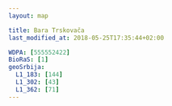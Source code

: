 ```yaml
---
layout: map

title: Bara Trskovača
last_modified_at: 2018-05-25T17:35:44+02:00

WDPA: [555552422]
BioRaS: [1]
geoSrbija:
  L1_183: [144]
  L1_302: [43]
  L1_362: [71]
---
```

